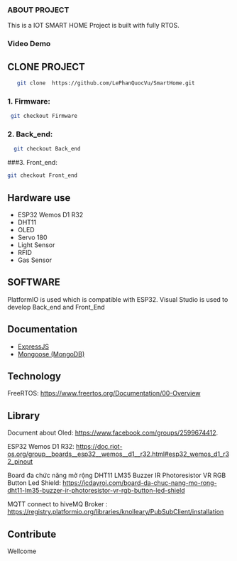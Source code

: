 ### ABOUT PROJECT
  This is a IOT SMART HOME Project is built with fully RTOS.

### Video Demo


## CLONE PROJECT
``` bash 
   git clone  https://github.com/LePhanQuocVu/SmartHome.git
```
### 1. Firmware:
  ``` bash 
   git checkout Firmware
```

### 2. Back_end:
  ``` bash 
    git checkout Back_end
```
###3. Front_end:
  ``` bash 
  git checkout Front_end
  
```
## Hardware use
  - ESP32 Wemos D1 R32
  - DHT11
  - OLED 
  - Servo 180
  - Light Sensor
  - RFID 
  - Gas Sensor
## SOFTWARE
  PlatformIO is used which is compatible with ESP32.
  Visual Studio is used to develop Back_end and Front_End
## Documentation

- [ExpressJS](https://expressjs.com/)  
- [Mongoose (MongoDB)](https://mongoosejs.com/)  


## Technology
FreeRTOS: https://www.freertos.org/Documentation/00-Overview

## Library
Document about Oled:  https://www.facebook.com/groups/2599674412.

ESP32 Wemos D1 R32: https://doc.riot-os.org/group__boards__esp32__wemos__d1__r32.html#esp32_wemos_d1_r32_pinout

Board đa chức năng mở rộng DHT11 LM35 Buzzer IR Photoresistor VR RGB Button Led Shield: https://icdayroi.com/board-da-chuc-nang-mo-rong-dht11-lm35-buzzer-ir-photoresistor-vr-rgb-button-led-shield

MQTT connect to hiveMQ Broker : https://registry.platformio.org/libraries/knolleary/PubSubClient/installation

## Contribute
Wellcome
